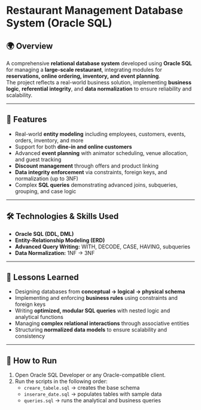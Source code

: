 # Restaurant Management Database System (Oracle SQL)

## 🌍 Overview  
A comprehensive **relational database system** developed using **Oracle SQL** for managing a **large-scale restaurant**, integrating modules for **reservations, online ordering, inventory, and event planning**.  
The project reflects a real-world business solution, implementing **business logic**, **referential integrity**, and **data normalization** to ensure reliability and scalability.

---

## 🚀 Features  

- Real-world **entity modeling** including employees, customers, events, orders, inventory, and more  
- Support for both **dine-in and online customers**  
- Advanced **event planning** with animator scheduling, venue allocation, and guest tracking  
- **Discount management** through offers and product linking  
- **Data integrity enforcement** via constraints, foreign keys, and normalization (up to 3NF)  
- Complex **SQL queries** demonstrating advanced joins, subqueries, grouping, and case logic  

---

## 🛠️ Technologies & Skills Used  

- **Oracle SQL (DDL, DML)**  
- **Entity-Relationship Modeling (ERD)**  
- **Advanced Query Writing:** WITH, DECODE, CASE, HAVING, subqueries  
- **Data Normalization:** 1NF → 3NF  

---

## 📌 Lessons Learned  

- Designing databases from **conceptual → logical → physical schema**  
- Implementing and enforcing **business rules** using constraints and foreign keys  
- Writing **optimized, modular SQL queries** with nested logic and analytical functions  
- Managing **complex relational interactions** through associative entities  
- Structuring **normalized data models** to ensure scalability and consistency  

---

## 🧰 How to Run  

1. Open Oracle SQL Developer or any Oracle-compatible client.  
2. Run the scripts in the following order:
   - `creare_tabele.sql` → creates the base schema  
   - `inserare_date.sql` → populates tables with sample data  
   - `queries.sql` → runs the analytical and business queries    
